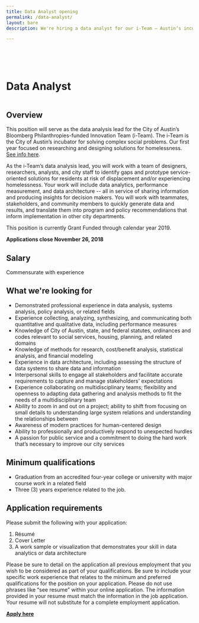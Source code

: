 ```yaml
---
title: Data Analyst opening
permalink: /data-analyst/
layout: bare
description: We're hiring a data analyst for our i-Team – Austin’s incubator for solving complex social problems.

---
```

<h1 style= "padding-top: 64px; padding-bottom: 18px;">  Data Analyst</h1>

## Overview

This position will serve as the data analysis lead for the City of Austin’s Bloomberg Philanthropies-funded Innovation Team (i-Team). The i-Team is the City of Austin’s incubator for solving complex social problems. Our first year focused on researching and designing solutions for homelessness. [See info here](https://www.bloomberg.org/program/government-innovation/innovation-teams).

As the i-Team’s data analysis lead, you will work with a team of designers, researchers, analysts, and city staff to identify gaps and prototype service-oriented solutions for residents at risk of displacement and/or experiencing homelessness. Your work will include data analytics, performance measurement, and data architecture -- all in service of sharing information and producing insights for decision makers. You will work with teammates, stakeholders, and community members to quickly generate data and results, and translate them into program and policy recommendations that inform implementation in other city departments. 

This position is currently Grant Funded through calendar year 2019.

**Applications close November 26, 2018**

## Salary		

Commensurate with experience

## What we're looking for

- Demonstrated professional experience in data analysis, systems analysis, policy analysis, or related fields
- Experience collecting, analyzing, synthesizing, and communicating both quantitative and qualitative data, including performance measures
- Knowledge of City of Austin, state, and federal statutes, ordinances and codes relevant to social services, housing, planning, and related domains
- Knowledge of methods for research, cost/benefit analysis, statistical analysis, and financial modeling
- Experience in data architecture, including assessing the structure of data systems to share data and information 
- Interpersonal skills to engage all stakeholders and facilitate accurate requirements to capture and manage stakeholders' expectations
- Experience collaborating on multidisciplinary teams; flexibility and openness to adapting data gathering and analysis methods to fit the needs of a multidisciplinary team
- Ability to zoom in and out on a project; ability to shift from focusing on small details to understanding large system relations and understanding the relationships between
- Awareness of modern practices for human-centered design
- Ability to professionally and productively respond to unexpected hurdles
- A passion for public service and a commitment to doing the hard work that’s necessary to improve our city services

## Minimum qualifications		

- Graduation from an accredited four-year college or university with major course work in a related field
- Three (3) years experience related to the job.

## Application requirements

Please submit the following with your application:
1. Résumé 
2. Cover Letter
3. A work sample or visualization that demonstrates your skill in data analytics or data architecture 

Please be sure to detail on the application all previous employment that you wish to be considered as part of your qualifications. Be sure to include your specific work experience that relates to the minimum and preferred qualifications for the position on your application. Please do not use phrases like “see resume” within your online application. The information provided in your resume must match the information in the job application. Your resume will not substitute for a complete employment application. 

**[Apply here](https://www.austincityjobs.org/postings/71348)**
